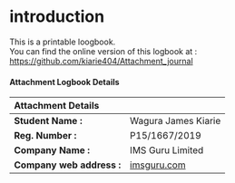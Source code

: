 # introduction
This is a printable loogbook.\
You can find the online version of this logbook at : https://github.com/kiarie404/Attachment_journal

#### Attachment Logbook Details
| Attachment Details       |          |
| :------------- | :------------- |
| **Student Name :**      | Wagura James Kiarie      |
| **Reg. Number :**     | P15/1667/2019       |
| **Company Name :**     | IMS Guru Limited      |
| **Company web address :**     | [imsguru.com](http://www.imsguru.com/)     |
